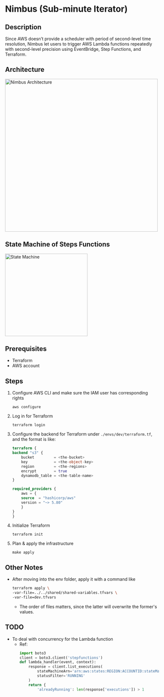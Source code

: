 # Nimbus (Sub-minute Iterator)

## Description

Since AWS doesn’t provide a scheduler with period of second-level time resolution, Nimbus let users to trigger AWS Lambda functions repeatedly with second-level precision using EventBridge, Step Functions, and Terraform.

## Architecture
<img src="https://the-general.s3.ap-northeast-1.amazonaws.com/project/nimbus.svg" width="500" alt="Nimbus Architecture"/>

## State Machine of Steps Functions

<img src="https://the-general.s3.ap-northeast-1.amazonaws.com/project/stepfunctions_graph.svg" width="270" alt="State Machine"/>

## Prerequisites

- Terraform
- AWS account

## Steps
1. Configure AWS CLI and make sure the IAM user has corresponding rights
    
    ```shell
    aws configure
    ```

2. Log in for Terraform
    
    ```shell
    terraform login
    ```

3. Configure the backend for Terraform under `./envs/dev/terraform.tf`, and the format is like:
    
    ```terraform
    terraform {
    backend "s3" {
        bucket         = <the-bucket>
        key            = <the-object-key>
        region         = <the-regions>
        encrypt        = true
        dynamodb_table = <the-table-name>
    }

    required_providers {
        aws = {
        source  = "hashicorp/aws"
        version = "~> 5.80"
        }
    }
    }
    ```

4. Initialize Terraform
    
    ```shell
    terraform init
    ```

5. Plan & apply the infrastructure
    
    ```shell
    make apply
    ```

## Other Notes
- After moving into the env folder, apply it with a command like
    
    ```bash
    terraform apply \
    -var-file=../../shared/shared-variables.tfvars \
    -var-file=dev.tfvars
    ```
    - The order of files matters, since the latter will overwrite the former's values.

## TODO
- To deal with concurrency for the Lambda function
    - Ref:
        ```python
        import boto3
        client = boto3.client('stepfunctions')
        def lambda_handler(event, context):
            response = client.list_executions(
                stateMachineArn='arn:aws:states:REGION:ACCOUNTID:stateMachine:LambdaSubMinute',
                statusFilter='RUNNING'
            )
            return {
                'alreadyRunning': len(response['executions']) > 1
        ```
